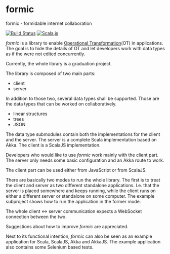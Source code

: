 # formic
formic - formidable internet collaboration

[![Build Status](https://travis-ci.org/rbraeunlich/formic.svg?branch=master)](https://travis-ci.org/rbraeunlich/formic) [![Scala.js](https://www.scala-js.org/assets/badges/scalajs-0.6.13.svg)](https://www.scala-js.org)

*formic* is a library to enable [Operational Transformation](https://en.wikipedia.org/wiki/Operational_transformation)(OT) in applications.
The goal is to hide the details of OT and let developers work with data types as if the were not edited concurrently.

Currently, the whole library is a graduation project.

The library is composed of two main parts:
- client
- server

In addition to those two, several data types shall be supported. Those are the data types that can be worked on collaboratively.

- linear structures
- trees
- JSON

The data type submodules contain both the implementations for the client and the server. The server is a complete Scala implementation based on Akka. The client is a ScalaJS implementation.

Developers who would like to use *formic* work mainly with the client part. The server only needs some basic configuration and an Akka route to work.

The client part can be used either from JavaScript or from ScalaJS.

There are basically two modes to run the whole library. The first is to treat the client and server as two different standalone applications. I.e. that the server is placed somewhere and keeps running, while the client runs on either a different server or standalone on some computer.
 The example subproject shows how to run the application in the former mode.
 
 The whole client <-> server communication expects a WebSocket connection between the two.
 
 Suggestions about how to improve *formic* are appreciated.
 
 Next to its functional intention, *formic* can also be seen as an example application for Scala, ScalaJS, Akka and AkkaJS.
  The example application also contains some Selenium based tests.